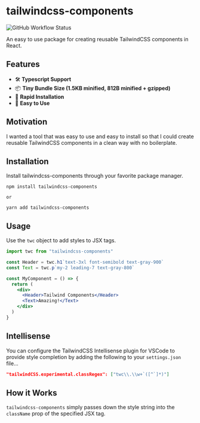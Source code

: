 # tailwindcss-components

![GitHub Workflow Status](https://img.shields.io/github/workflow/status/Im-Stevemmmmm/tailwindcss-components/Node.js%20CI)

An easy to use package for creating reusable TailwindCSS components in React.

## Features

- 🛠 **Typescript Support**
- 📦 **Tiny Bundle Size (1.5KB minified, 812B minified + gzipped)**
- 💨 **Rapid Installation**
- 🙂 **Easy to Use**

## Motivation

I wanted a tool that was easy to use and easy to install so that I could create reusable TailwindCSS components in a clean way with no boilerplate.

## Installation

Install tailwindcss-components through your favorite package manager.

```
npm install tailwindcss-components

or

yarn add tailwindcss-components
```

## Usage

Use the `twc` object to add styles to JSX tags.

```jsx
import twc from "tailwindcss-components"

const Header = twc.h1`text-3xl font-semibold text-gray-900`
const Text = twc.p`my-2 leading-7 text-gray-800`

const MyComponent = () => {
  return (
    <div>
      <Header>Tailwind Components</Header>
      <Text>Amazing!</Text>
    </div>
  )
}
```

## Intellisense

You can configure the TailwindCSS Intellisense plugin for VSCode to provide style completion by adding the following to your `settings.json` file...

```json
"tailwindCSS.experimental.classRegex": ["twc\\.\\w+`([^`]*)"]
```

## How it Works

`tailwindcss-components` simply passes down the style string into the `className` prop of the specified JSX tag.
